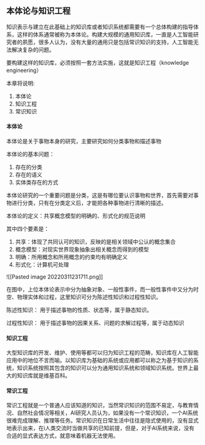 ## 本体论与知识工程
知识表示与建立在此基础上的知识库或者知识系统都需要有一个总体构建的指导体系，这样的体系通常被称为本体论。构建大规模的通用知识库，一直是人工智能研究者的夙愿，很多人认为，没有大量的通用只是包括常识知识的支持，人工智能无法解决复杂的问题。

要构建这样的知识库，必须按照一套方法实施，这就是知识工程（knowledge engineering）

本章将说明:
1. 本体论
2. 知识工程
3. 常识知识

#### 本体论
本体论是关于事物本身的研究，主要研究如何分类事物和描述事物

本体论的基本问题：
1. 存在的分类
2. 存在的语义
3. 实体类存在的方式

本体论研究的一个重要问题是分类，这是有哪位要认识事物和世界，首先需要对事物进行分类，只有在分类定义后，才能把各种事物进行清晰的描述。

本体论的定义：共享概念模型的明确的、形式化的规范说明

其中四个要素是：
1. 共享：体现了共同认可的知识，反映的是相关领域中公认的概念集合
2. 概念模型：对现实世界现象抽象出相关概念而得到的模型
3. 明确：所用概念和所用概念的约束均有明确定义
4. 形式化：计算机可处理

![[Pasted image 20220311231711.png]]

在图中，上位本体论表示中分为抽象对象、一般性事件，而一般性事件中又分为时空、物理实体和过程，这里知识可分为陈述性知识和过程性知识。

陈述性知识：
用于描述事物的性质、状态等，属于静态知识。

过程性知识：
用于描述事物的因果关系、问题的求解过程等，属于动态知识

#### 知识工程
大型知识库的开发、维护、使用等都可以归为知识工程的范畴，知识库在人工智能应用中的地位不言而喻。以知识库为基础的系统或应用都可以称之为基于知识的系统，知识系统按照其包含的知识可以分为通用知识系统和领域知识系统。世界上最大的知识库就是维基百科。

#### 常识工程
常识工程就是一个普通人应该知道的知识，当然常识知识的范围不易定，与教育情况、自然社会情况等相关，AI研究人员认为，如果没有一个常识知识，一个AI系统很难完成理解、推理等任务。常识知识在日常生活中往往是隐式使用的，没有显式地表示出来，在i人类交流时当做共享的已知前提，但是，对于AI系统来说，没有合适的显式表达方式，就意味着机器无法使用。